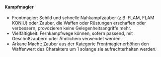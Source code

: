 #### Kampfmagier

* Frontmagier: Schild und schnelle Nahkampfzauber (z.B. FLAM, FLAM KONIU) oder Zauber, die Waffen oder Rüstungen
erschaffen oder verbessern, provozieren keine Gelegenheitsangriffe mehr.
* Vielfältigkeit: Fernkampfwege können, sofern passend, mit Geschoßzaubern oder Ähnlichem verwendet werden.
* Arkane Macht: Zauber aus der Kategorie Frontmagier erhöhen den Waffenwert des Charakters um 1 solange sie
aufrechterhalten werden.
